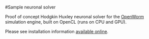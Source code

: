 #Sample neuronal solver

Proof of concept Hodgkin Huxley neuronal solver for the [OpenWorm](http://openworm.org) simulation engine, built on OpenCL (runs on CPU and GPU).

Please see installation information [available online](http://bit.ly/NBuKjd).

